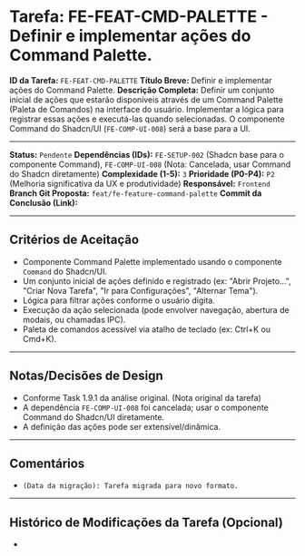 # Tarefa: FE-FEAT-CMD-PALETTE - Definir e implementar ações do Command Palette.

**ID da Tarefa:** `FE-FEAT-CMD-PALETTE`
**Título Breve:** Definir e implementar ações do Command Palette.
**Descrição Completa:**
Definir um conjunto inicial de ações que estarão disponíveis através de um Command Palette (Paleta de Comandos) na interface do usuário. Implementar a lógica para registrar essas ações e executá-las quando selecionadas. O componente Command do Shadcn/UI (`FE-COMP-UI-008`) será a base para a UI.

---

**Status:** `Pendente`
**Dependências (IDs):** `FE-SETUP-002` (Shadcn base para o componente Command), `FE-COMP-UI-008` (Nota: Cancelada, usar Command do Shadcn diretamente)
**Complexidade (1-5):** `3`
**Prioridade (P0-P4):** `P2` (Melhoria significativa da UX e produtividade)
**Responsável:** `Frontend`
**Branch Git Proposta:** `feat/fe-feature-command-palette`
**Commit da Conclusão (Link):**

---

## Critérios de Aceitação
- Componente Command Palette implementado usando o componente `Command` do Shadcn/UI.
- Um conjunto inicial de ações definido e registrado (ex: "Abrir Projeto...", "Criar Nova Tarefa", "Ir para Configurações", "Alternar Tema").
- Lógica para filtrar ações conforme o usuário digita.
- Execução da ação selecionada (pode envolver navegação, abertura de modais, ou chamadas IPC).
- Paleta de comandos acessível via atalho de teclado (ex: Ctrl+K ou Cmd+K).

---

## Notas/Decisões de Design
- Conforme Task 1.9.1 da análise original. (Nota original da tarefa)
- A dependência `FE-COMP-UI-008` foi cancelada; usar o componente Command do Shadcn/UI diretamente.
- A definição das ações pode ser extensível/dinâmica.

---

## Comentários
- `(Data da migração): Tarefa migrada para novo formato.`

---

## Histórico de Modificações da Tarefa (Opcional)
-
